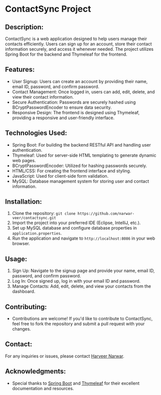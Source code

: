 # ContactSync Project

## Description:
ContactSync is a web application designed to help users manage their contacts efficiently. Users can sign up for an account, store their contact information securely, and access it whenever needed. The project utilizes Spring Boot for the backend and Thymeleaf for the frontend.

## Features:
- User Signup: Users can create an account by providing their name, email ID, password, and confirm password.
- Contact Management: Once logged in, users can add, edit, delete, and view their contact information.
- Secure Authentication: Passwords are securely hashed using BCryptPasswordEncoder to ensure data security.
- Responsive Design: The frontend is designed using Thymeleaf, providing a responsive and user-friendly interface.

## Technologies Used:
- Spring Boot: For building the backend RESTful API and handling user authentication.
- Thymeleaf: Used for server-side HTML templating to generate dynamic web pages.
- BCryptPasswordEncoder: Utilized for hashing passwords securely.
- HTML/CSS: For creating the frontend interface and styling.
- JavaScript: Used for client-side form validation.
- MySQL: Database management system for storing user and contact information.

## Installation:
1. Clone the repository: `git clone https://github.com/narwar-veer/contactsync.git`
2. Import the project into your preferred IDE (Eclipse, IntelliJ, etc.).
3. Set up MySQL database and configure database properties in `application.properties`.
4. Run the application and navigate to `http://localhost:8086` in your web browser.

## Usage:
1. Sign Up: Navigate to the signup page and provide your name, email ID, password, and confirm password.
2. Log In: Once signed up, log in with your email ID and password.
3. Manage Contacts: Add, edit, delete, and view your contacts from the dashboard.

## Contributing:
- Contributions are welcome! If you'd like to contribute to ContactSync, feel free to fork the repository and submit a pull request with your changes.

## Contact:
For any inquiries or issues, please contact [Harveer Narwar](mailto:narwarveer108@gmail.com).

## Acknowledgments:
- Special thanks to [Spring Boot](https://spring.io/projects/spring-boot) and [Thymeleaf](https://www.thymeleaf.org/) for their excellent documentation and resources.
